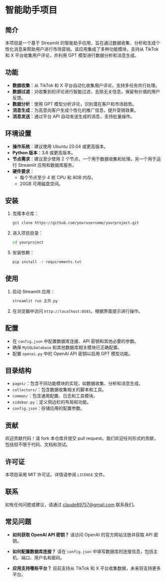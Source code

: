 # 智能助手项目

## 简介
本项目是一个基于 Streamlit 的智能助手应用，旨在通过数据收集、分析和生成个性化消息来帮助用户进行市场营销。该应用集成了多种功能模块，支持从 TikTok 和 X 平台收集用户评论，并利用 GPT 模型进行数据分析和消息生成。

## 功能
- **数据收集**：从 TikTok 和 X 平台自动化收集用户评论，支持多任务并行处理。
- **数据过滤**：对收集到的评论进行智能过滤，去除无关信息，保留有价值的用户反馈。
- **数据分析**：使用 GPT 模型分析评论，识别潜在客户和市场趋势。
- **消息生成**：为高意向客户生成个性化的推广信息，提升营销效果。
- **消息发送**：通过平台 API 自动发送生成的消息，支持批量操作。

## 环境设置
- **操作系统**：建议使用 Ubuntu 20.04 或更高版本。
- **Python 版本**：3.8 或更高版本。
- **节点需求**：建议至少使用 2 个节点，一个用于数据收集和处理，另一个用于运行 Streamlit 应用和数据库服务。
- **硬件要求**：
  - 每个节点至少 4 核 CPU 和 8GB 内存。
  - 20GB 可用磁盘空间。

## 安装
1. 克隆本仓库：
   ```bash
   git clone https://github.com/yourusername/yourproject.git
   ```
2. 进入项目目录：
   ```bash
   cd yourproject
   ```
3. 安装依赖：
   ```bash
   pip install -r requirements.txt
   ```

## 使用
1. 启动 Streamlit 应用：
   ```bash
   streamlit run 主页.py
   ```
2. 在浏览器中访问 `http://localhost:8501`，根据界面提示进行操作。

## 配置
- 在 `config.json` 中配置数据库连接、API 密钥和其他必要的参数。
- 确保 `MySQLDatabase` 和其他数据库相关模块已正确配置。
- 配置 `openai.py` 中的 OpenAI API 密钥以启用 GPT 模型功能。

## 目录结构
- `pages/`：包含不同功能模块的实现，如数据收集、分析和消息生成。
- `collectors/`：包含数据收集相关的脚本和工具。
- `common/`：包含通用配置、日志和工具模块。
- `sidebar.py`：定义侧边栏的布局和功能。
- `config.json`：存储应用的配置参数。

## 贡献
欢迎贡献代码！请 fork 本仓库并提交 pull request。我们欢迎任何形式的贡献，包括但不限于代码、文档和测试。

## 许可证
本项目采用 MIT 许可证。详情请参阅 `LICENSE` 文件。

## 联系
如有任何问题或建议，请通过 [claude89757@gmail.com](mailto:claude89757@gmail.com) 联系我们。

## 常见问题
- **如何获取 OpenAI API 密钥？**
  请访问 OpenAI 的官方网站注册并获取 API 密钥。

- **如何配置数据库连接？**
  请在 `config.json` 中填写数据库的连接信息，包括主机、端口、用户名和密码。

- **应用支持哪些平台？**
  目前支持从 TikTok 和 X 平台收集数据，未来将支持更多平台。
